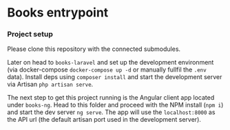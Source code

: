 # Books entrypoint

### Project setup
Please clone this repository with the connected submodules. 

Later on head to `books-laravel` and set up the development environment (via docker-compose `docker-compose up -d` or manually fullfil the `.env` data). Install deps using `composer install` and start the development server via Artisan `php artisan serve`.

The next step to get this project running is the Angular client app located under `books-ng`. Head to this folder and proceed with the NPM install (`npm i`) and start the dev server `ng serve`. The app will use the `localhost:8000` as the API url (the default artisan port used in the development server).


